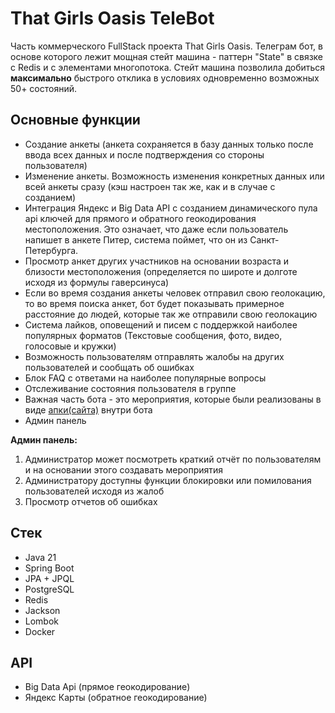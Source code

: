 # That Girls Oasis TeleBot

Часть коммерческого FullStack проекта That Girls Oasis. Телеграм бот, в основе которого лежит мощная стейт машина - паттерн "State" в связке с Redis и с элементами многопотока.
Стейт машина позволила добиться **максимально** быстрого отклика в условиях одновременно возможных 50+ состояний.

## Основные функции
* Создание анкеты (анкета сохраняется в базу данных только после ввода всех данных и после подтверждения со стороны пользователя)
* Изменение анкеты. Возможность изменения конкретных данных или всей анкеты сразу (кэш настроен так же, как и в случае с созданием)
* Интеграция Яндекс и Big Data API с созданием динамического пула api ключей для прямого и обратного геокодирования местоположения. Это означает, что даже если пользователь напишет в анкете Питер, система поймет, что он из Санкт-Петербурга.
* Просмотр анкет других участников на основании возраста и близости местоположения (определяется по широте и долготе исходя из формулы гаверсинуса)
* Если во время создания анкеты человек отправил свою геолокацию, то во время поиска анкет, бот будет показывать примерное расстояние до людей, которые так же отправили свою геолокацию
* Система лайков, оповещений и писем с поддержкой наиболее популярных форматов (Текстовые сообщения, фото, видео, голосовые и кружки)
* Возможность пользователям отправлять жалобы на других пользователей и сообщать об ошибках
* Блок FAQ с ответами на наиболее популярные вопросы
* Отслеживание состояния пользователя в группе
* Важная часть бота - это мероприятия, которые были реализованы в виде [апки(сайта)](https://github.com/Nikidzawa/That_Girls_Oasis_Site) внутри бота
* Админ панель

**Админ панель:**
1. Администратор может посмотреть краткий отчёт по пользователям и на основании этого создавать мероприятия
2. Администратору доступны функции блокировки или помилования пользователей исходя из жалоб
3. Просмотр отчетов об ошибках

## Стек
* Java 21
* Spring Boot
* JPA + JPQL
* PostgreSQL
* Redis
* Jackson
* Lombok
* Docker

## API
* Big Data Api (прямое геокодирование)
* Яндекс Карты (обратное геокодирование)